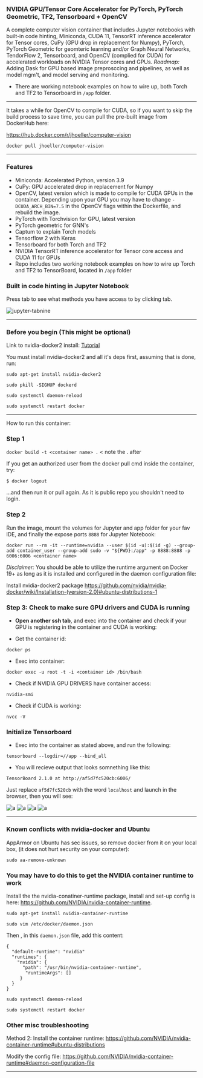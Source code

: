 ### NVIDIA GPU/Tensor Core Accelerator for PyTorch, PyTorch Geometric, TF2, Tensorboard + OpenCV
A complete computer vision container that includes Jupyter notebooks with built-in code hinting, Miniconda, CUDA 11, TensorRT inference accelerator for Tensor cores, CuPy (GPU drop in replacement for Numpy), PyTorch, PyTorch Geometric for geomteric learning and/or Graph Neural Networks, TendorFlow 2, Tensorboard, and OpenCV (complied for CUDA) for accelerated workloads on NVIDIA Tensor cores and GPUs. <em>Roadmap:</em> Adding Dask for GPU based image preprosccing and pipelines, as well as model mgm't, and model serving and monitoring.

* There are working notebook examples on how to wire up, both Torch and TF2 to Tensorboard in ```/app``` folder.

-----------------------------------------------------------

It takes a while for OpenCV to compile for CUDA, so if you want to skip the build process to save time, you can pull the pre-built image from DockerHub here:

https://hub.docker.com/r/jhoeller/computer-vision

``` docker pull jhoeller/computer-vision ```

-----------------------------------------------------------

### Features ###
- Miniconda: Accelerated Python, version 3.9
- CuPy: GPU accelerated drop in replacement for Numpy
- OpenCV, latest version which is made to compile for CUDA GPUs in the container. Depending upon your GPU you may have to change ```-DCUDA_ARCH_BIN=7.5``` in the OpenCV flags within the Dockerfile, and rebuild the image.
- PyTorch with Torchvision for GPU, latest version
- PyTorch geometric for GNN's
- Captum to explain Torch models
- Tensorflow 2 with Keras
- Tensorboard for both Torch and TF2
- NVIDIA TensorRT inference accelerator for Tensor core access and CUDA 11 for GPUs
- Repo includes two working notebook examples on how to wire up Torch and TF2 to TensorBoard, located in ```/app``` folder

### Built in code hinting in Jupyter Notebook ###

Press tab to see what methods you have access to by clicking tab.

![jupyter-tabnine](https://raw.githubusercontent.com/wenmin-wu/jupyter-tabnine/master/images/demo.gif)


--------------------------------------------------------------------------------
### Before you begin (This might be optional) ###

Link to nvidia-docker2 install: [Tutorial](https://medium.com/@sh.tsang/docker-tutorial-5-nvidia-docker-2-0-installation-in-ubuntu-18-04-cb80f17cac65)

You must install nvidia-docker2 and all it's deps first, assuming that is done, run:


 ` sudo apt-get install nvidia-docker2 `
 
 ` sudo pkill -SIGHUP dockerd `
 
 ` sudo systemctl daemon-reload `
 
 ` sudo systemctl restart docker `
 
-----------------------------------------------------------------------------------


How to run this container:

### Step 1 ###

` docker build -t <container name> . `  < note the . after <container name>

If you get an authorized user from the docker pull cmd inside the container, try:

` $ docker logout `

...and then run it or pull again. As it is public repo you shouldn't need to login.

### Step 2 ###

Run the image, mount the volumes for Jupyter and app folder for your fav IDE, and finally the expose ports `8888` for Jupyter Notebook:


` docker run --rm -it --runtime=nvidia --user $(id -u):$(id -g) --group-add container_user --group-add sudo -v "${PWD}:/app" -p 8888:8888 -p 6006:6006 <container name> `

 <em>Disclaimer:</em> You should be able to utilize the runtime argument on Docker 19+ as long as it is installed and configured in the daemon configuration file:

 
Install nvidia-docker2 package
https://github.com/nvidia/nvidia-docker/wiki/Installation-(version-2.0)#ubuntu-distributions-1


### Step 3: Check to make sure GPU drivers and CUDA is running ###

- <strong>Open another ssh tab</strong>, and exec into the container and check if your GPU is registering in the container and CUDA is working:

- Get the container id:

` docker ps `

- Exec into container:

` docker exec -u root -t -i <container id> /bin/bash `

- Check if NVIDIA GPU DRIVERS have container access:

` nvidia-smi `

- Check if CUDA is working:

` nvcc -V `


### Initialize Tensorboard

- Exec into the container as stated above, and run the following:

`tensorboard --logdir=//app --bind_all `

- You will recieve output that looks somnething like this:

`TensorBoard 2.1.0 at http://af5d7fc520cb:6006/`

Just replace `af5d7fc520cb` with the word `localhost` and launch in the browser, then you will see:

![a](./misc/a.png)
![a](./misc/b.png)
![a](./misc/c.png)
![a](./misc/d.png)


--------------------------------------------------


### Known conflicts with nvidia-docker and Ubuntu ###

AppArmor on Ubuntu has sec issues, so remove docker from it on your local box, (it does not hurt security on your computer):

` sudo aa-remove-unknown `


### You may have to do this to get the NVIDIA container runtime to work

Install the the nvidia-conatiner-runtime package, install and set-up config is here: https://github.com/NVIDIA/nvidia-container-runtime.

` sudo apt-get install nvidia-container-runtime `

` sudo vim /etc/docker/daemon.json `

Then , in this `daemon.json` file, add this content:

```
{
  "default-runtime": "nvidia"
  "runtimes": {
    "nvidia": {
      "path": "/usr/bin/nvidia-container-runtime",
       "runtimeArgs": []
     }
  }
}
```

` sudo systemctl daemon-reload `

` sudo systemctl restart docker `
 

### Other misc troubleshooting

Method 2:
Install the container runtime:
https://github.com/NVIDIA/nvidia-container-runtime#ubuntu-distributions

Modify the config file:
https://github.com/NVIDIA/nvidia-container-runtime#daemon-configuration-file

--------------------------------------------------

